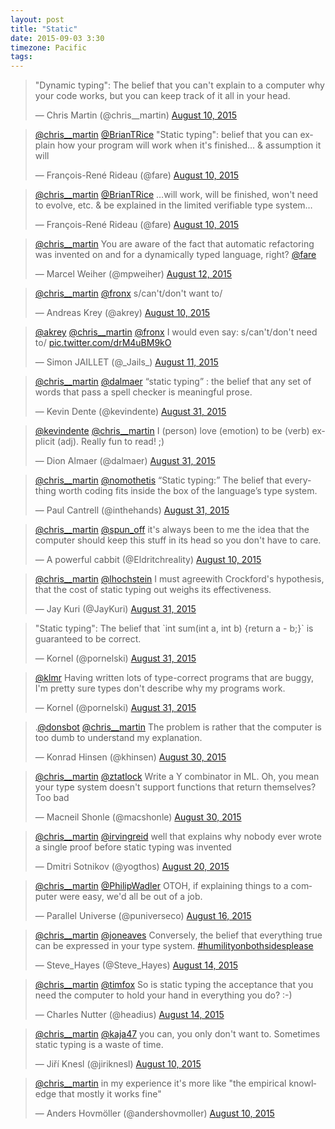 ```yaml
---
layout: post
title: "Static"
date: 2015-09-03 3:30
timezone: Pacific
tags:
---
```


<blockquote class="twitter-tweet" lang="en">
<p lang="en" dir="ltr">&quot;Dynamic typing&quot;: 
The belief that you can&#39;t explain to a computer why your code works, but you
can keep track of it all in your head.</p>&mdash; Chris Martin (@chris__martin) 
<a href="https://twitter.com/chris__martin/status/630532950484881412">August 10, 2015</a>
</blockquote>

<blockquote class="twitter-tweet" lang="en"><p lang="en" dir="ltr">
<a href="https://twitter.com/chris__martin">@chris__martin</a> 
<a href="https://twitter.com/BrianTRice">@BrianTRice</a> &quot;Static typing&quot;: belief 
that you can explain how your program will work when it&#39;s finished… &amp; assumption it will</p>
&mdash; François-René Rideau (@fare) 
<a href="https://twitter.com/fare/status/630879111637016576">August 10, 2015</a></blockquote>

<blockquote class="twitter-tweet" lang="en"><p lang="en" dir="ltr">
<a href="https://twitter.com/chris__martin">@chris__martin</a>
 <a href="https://twitter.com/BrianTRice">@BrianTRice</a> …will work, will be finished, 
 won&#39;t need to evolve, etc. &amp; be explained in the limited verifiable type system…</p>
 &mdash; François-René Rideau (@fare) 
 <a href="https://twitter.com/fare/status/630880097235521536">August 10, 2015</a></blockquote>

<blockquote class="twitter-tweet" lang="en"><p lang="en" dir="ltr">
<a href="https://twitter.com/chris__martin">@chris__martin</a> You are aware of the fact that
 automatic refactoring was invented on and for a dynamically typed language, right? 
 <a href="https://twitter.com/fare">@fare</a></p>&mdash; Marcel Weiher (@mpweiher) 
 <a href="https://twitter.com/mpweiher/status/631473094205550592">August 12, 2015</a></blockquote>

<blockquote class="twitter-tweet" lang="en"><p lang="en" dir="ltr">
<a href="https://twitter.com/chris__martin">@chris__martin</a> 
<a href="https://twitter.com/fronx">@fronx</a> s/can&#39;t/don&#39;t want to/</p>&mdash; Andreas Krey (@akrey)
<a href="https://twitter.com/akrey/status/630664023298711552">August 10, 2015</a></blockquote>

<blockquote class="twitter-tweet" lang="en"><p lang="en" dir="ltr">
<a href="https://twitter.com/akrey">@akrey</a> <a href="https://twitter.com/chris__martin">@chris__martin</a> 
<a href="https://twitter.com/fronx">@fronx</a> I would even say: s/can&#39;t/don&#39;t need to/ 
<a href="http://t.co/drM4uBM9kO">pic.twitter.com/drM4uBM9kO</a></p>&mdash; Simon JAILLET (@_Jails_) 
<a href="https://twitter.com/_Jails_/status/631231608368947200">August 11, 2015</a></blockquote>

<blockquote class="twitter-tweet" lang="en"><p lang="en" dir="ltr">
<a href="https://twitter.com/chris__martin">@chris__martin</a> 
<a href="https://twitter.com/dalmaer">@dalmaer</a> “static typing” : the belief that any set of 
words that pass a spell checker is meaningful prose.</p>&mdash; Kevin Dente (@kevindente) 
<a href="https://twitter.com/kevindente/status/638204579008516096">August 31, 2015</a></blockquote>

<blockquote class="twitter-tweet" lang="en"><p lang="en" dir="ltr">
<a href="https://twitter.com/kevindente">@kevindente</a> 
<a href="https://twitter.com/chris__martin">@chris__martin</a> 
I (person) love (emotion) to be (verb) explicit (adj). Really fun to read! ;)</p>&mdash; Dion Almaer (@dalmaer) 
<a href="https://twitter.com/dalmaer/status/638204890964070400">August 31, 2015</a></blockquote>

<blockquote class="twitter-tweet" lang="en"><p lang="en" dir="ltr">
<a href="https://twitter.com/chris__martin">@chris__martin</a> 
<a href="https://twitter.com/nomothetis">@nomothetis</a> 
“Static typing:” The belief that everything worth coding fits inside the box of the language’s type system.</p>
&mdash; Paul Cantrell (@inthehands) 
<a href="https://twitter.com/inthehands/status/638432174635675648">August 31, 2015</a></blockquote>

<blockquote class="twitter-tweet" lang="en"><p lang="en" dir="ltr">
<a href="https://twitter.com/chris__martin">@chris__martin</a> 
<a href="https://twitter.com/spun_off">@spun_off</a> it&#39;s always been to me the idea that the
computer should keep this stuff in its head so you don&#39;t have to care.</p>
&mdash; A powerful cabbit (@Eldritchreality) 
<a href="https://twitter.com/Eldritchreality/status/630806966282158080">August 10, 2015</a></blockquote>

<blockquote class="twitter-tweet" lang="en"><p lang="en" dir="ltr">
<a href="https://twitter.com/chris__martin">@chris__martin</a> 
<a href="https://twitter.com/lhochstein">@lhochstein</a> 
I must agreewith Crockford&#39;s hypothesis, that the cost of static typing out weighs its effectiveness.</p>
&mdash; Jay Kuri (@JayKuri) 
<a href="https://twitter.com/JayKuri/status/638153212688666625">August 31, 2015</a></blockquote>

<blockquote class="twitter-tweet" lang="en"><p lang="en" dir="ltr">
&quot;Static typing&quot;: The belief that `int sum(int a, int b) {return a - b;}` is guaranteed 
to be correct.</p>&mdash; Kornel (@pornelski) 
<a href="https://twitter.com/pornelski/status/638332223775731712">August 31, 2015</a></blockquote>

<blockquote class="twitter-tweet" lang="en"><p lang="en" dir="ltr">
<a href="https://twitter.com/klmr">@klmr</a> Having written lots of type-correct programs 
that are buggy, I&#39;m pretty sure types don&#39;t describe why my programs work.</p>
&mdash; Kornel (@pornelski) 
<a href="https://twitter.com/pornelski/status/638392064816844800">August 31, 2015</a></blockquote>

<blockquote class="twitter-tweet" lang="en"><p lang="en" dir="ltr">
.<a href="https://twitter.com/donsbot">@donsbot</a> 
<a href="https://twitter.com/chris__martin">@chris__martin</a> The problem is rather that the 
computer is too dumb to understand my explanation.</p>&mdash; Konrad Hinsen (@khinsen) 
<a href="https://twitter.com/khinsen/status/637970154035511296">August 30, 2015</a></blockquote>

<blockquote class="twitter-tweet" lang="en"><p lang="en" dir="ltr">
<a href="https://twitter.com/chris__martin">@chris__martin</a> 
<a href="https://twitter.com/ztatlock">@ztatlock</a> Write a Y combinator in ML. 
Oh, you mean your type system doesn&#39;t support functions that return themselves? Too bad</p>
&mdash; Macneil Shonle (@macshonle) 
<a href="https://twitter.com/macshonle/status/637849977067143169">August 30, 2015</a></blockquote>

<blockquote class="twitter-tweet" lang="en"><p lang="en" dir="ltr">
<a href="https://twitter.com/chris__martin">@chris__martin</a> 
<a href="https://twitter.com/irvingreid">@irvingreid</a> well that explains why nobody ever 
wrote a single proof before static typing was invented</p>&mdash; Dmitri Sotnikov (@yogthos) 
<a href="https://twitter.com/yogthos/status/634183537113980928">August 20, 2015</a></blockquote>

<blockquote class="twitter-tweet" lang="en"><p lang="en" dir="ltr">
<a href="https://twitter.com/chris__martin">@chris__martin</a> 
<a href="https://twitter.com/PhilipWadler">@PhilipWadler</a> OTOH, if explaining things to a 
computer were easy, we&#39;d all be out of a job.</p>&mdash; Parallel Universe (@puniverseco) 
<a href="https://twitter.com/puniverseco/status/632839716862169088">August 16, 2015</a></blockquote>

<blockquote class="twitter-tweet" lang="en"><p lang="en" dir="ltr">
<a href="https://twitter.com/chris__martin">@chris__martin</a> 
<a href="https://twitter.com/joneaves">@joneaves</a> Conversely, the belief that everything true 
can be expressed in your type system. 
<a href="https://twitter.com/hashtag/humilityonbothsidesplease?src=hash">#humilityonbothsidesplease</a></p>
&mdash; Steve_Hayes (@Steve_Hayes) 
<a href="https://twitter.com/Steve_Hayes/status/632174959390027776">August 14, 2015</a></blockquote>

<blockquote class="twitter-tweet" lang="en"><p lang="en" dir="ltr">
<a href="https://twitter.com/chris__martin">@chris__martin</a> 
<a href="https://twitter.com/timfox">@timfox</a> So is static typing the acceptance that you need 
the computer to hold your hand in everything you do? :-)</p>&mdash; Charles Nutter (@headius) 
<a href="https://twitter.com/headius/status/632105158307024897">August 14, 2015</a></blockquote>

<blockquote class="twitter-tweet" lang="en"><p lang="en" dir="ltr">
<a href="https://twitter.com/chris__martin">@chris__martin</a> 
<a href="https://twitter.com/kaja47">@kaja47</a> you can, you only don&#39;t want to. 
Sometimes static typing is a waste of time.</p>&mdash; Jiří Knesl (@jiriknesl) 
<a href="https://twitter.com/jiriknesl/status/630729135845974016">August 10, 2015</a></blockquote>

<blockquote class="twitter-tweet" lang="en"><p lang="en" dir="ltr">
<a href="https://twitter.com/chris__martin">@chris__martin</a> in my experience it&#39;s more 
like &quot;the empirical knowledge that mostly it works fine&quot;</p>
&mdash; Anders Hovmöller (@andershovmoller) 
<a href="https://twitter.com/andershovmoller/status/630731045453864960">August 10, 2015</a></blockquote>

<script async src="//platform.twitter.com/widgets.js" charset="utf-8"></script>
